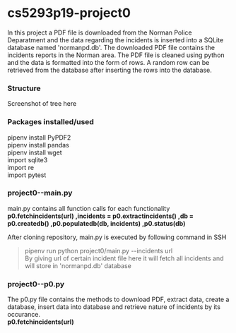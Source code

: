 # cs5293p19-project0
In this project a PDF file is downloaded from the Norman Police Deparatment and the data regarding the incidents is inserted into a SQLite database named 'normanpd.db'. The downloaded PDF file contains the incidents reports in the Norman area. The PDF file is cleaned using python and the data is formatted into the form of rows. A random row can be retrieved from the database after inserting the rows into the database.

### Structure
Screenshot of tree here

### Packages installed/used 
pipenv install PyPDF2 &nbsp; \
pipenv install pandas &nbsp; \
pipenv install wget &nbsp;\
import sqlite3 \
import re \
import pytest 
 

### project0--main.py
main.py contains all function calls for each functionality \
 **p0.fetchincidents(url) ,incidents = p0.extractincidents() ,db = p0.createdb() ,p0.populatedb(db, incidents) ,p0.status(db)**

After cloning repository, main.py is executed by following command in SSH 
> pipenv run python project0/main.py --incidents url \
By giving url of certain incident file here it will fetch all incidents and will store in 'normanpd.db' database

### project0--p0.py
The p0.py file contains the methods to download PDF, extract data, create a database, insert data into database and retrieve nature of incidents by its occurance.\
**p0.fetchincidents(url)**

